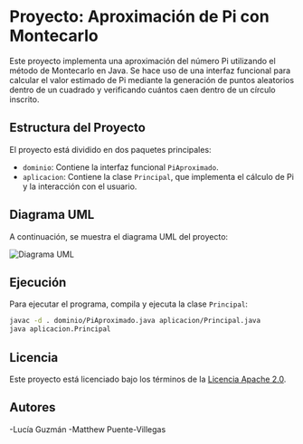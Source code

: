 # Proyecto: Aproximación de Pi con Montecarlo

Este proyecto implementa una aproximación del número Pi utilizando el método de Montecarlo en Java. Se hace uso de una interfaz funcional para calcular el valor estimado de Pi mediante la generación de puntos aleatorios dentro de un cuadrado y verificando cuántos caen dentro de un círculo inscrito.

## Estructura del Proyecto

El proyecto está dividido en dos paquetes principales:

- `dominio`: Contiene la interfaz funcional `PiAproximado`.
- `aplicacion`: Contiene la clase `Principal`, que implementa el cálculo de Pi y la interacción con el usuario.

## Diagrama UML

A continuación, se muestra el diagrama UML del proyecto:

![Diagrama UML](ruta/a/la/imagen.png)

## Ejecución

Para ejecutar el programa, compila y ejecuta la clase `Principal`:

```sh
javac -d . dominio/PiAproximado.java aplicacion/Principal.java
java aplicacion.Principal
```

## Licencia

Este proyecto está licenciado bajo los términos de la [Licencia Apache 2.0](https://www.apache.org/licenses/LICENSE-2.0).

## Autores

-Lucía Guzmán
-Matthew Puente-Villegas